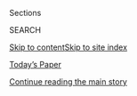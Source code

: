 <div id="app">

<div>

<div class="NYTAppHideMasthead css-1r6wvpq e1suatyy0">

<div class="section css-ui9rw0 e1suatyy2">

<div class="css-eph4ug er09x8g0">

<div class="css-6n7j50">

</div>

<span class="css-1dv1kvn">Sections</span>

<div class="css-10488qs">

<span class="css-1dv1kvn">SEARCH</span>

</div>

[Skip to content](#site-content)[Skip to site
index](#site-index)

</div>

<div class="css-10698na e1huz5gh0">

</div>

</div>

<div id="masthead-bar-one" class="section hasLinks css-15hmgas e1csuq9d3">

<div class="css-uqyvli e1csuq9d0">

</div>

<div class="css-1uqjmks e1csuq9d1">

</div>

<div class="css-9e9ivx">

[](https://myaccount.nytimes3xbfgragh.onion/auth/login?response_type=cookie&client_id=vi)

</div>

<div class="css-1bvtpon e1csuq9d2">

[Today’s Paper](https://www.nytimes3xbfgragh.onion/section/todayspaper)

</div>

</div>

</div>

</div>

<div data-aria-hidden="false">

<div id="site-content" data-role="main">

<div id="top-wrapper" class="css-15p45cc eaca97t0" type="top">

<div id="top-slug" class="css-19x0jxb eaca97t1" hidden="">

Advertisement

</div>

[Continue reading the main
story](#after-top)

<div class="ad top-wrapper" style="text-align:center;height:100%;display:block;min-height:90px">

<div id="top" class="place-ad" data-position="top" data-size-key="top">

</div>

</div>

<div id="after-top">

</div>

</div>

<div id="byline" class="section css-15h4p1b e9abtgs0">

<div class="css-1j21atc e1svk9qx1">

<div class="css-nfcc9b e1svk9qx3">

<div class="css-cnx41t">

![Portrait of Melissa
Clark](https://static01.graylady3jvrrxbe.onion/images/2018/06/21/multimedia/author-melissa-clark/author-melissa-clark-thumbLarge.png)

</div>

<div class="css-vl9dhg e1svk9qx5">

<div class="css-1nrhkj6 e1svk9qx6">

# Melissa Clark

</div>

## <span></span>

Melissa has been a columnist for the Food section since 2007. She
reports on food trends (she introduced the world to the deep-fried
Twinkie), [creates
recipes](https://cooking.nytimes3xbfgragh.onion/ourcooks/melissa-clark/my-recipes)
and appears in cooking videos linked to her column, [A Good
Appetite](https://www.nytimes3xbfgragh.onion/column/a-good-appetite).
She has also written dozens of cookbooks. A native of Brooklyn, she
knows where to find the best bagel.

</div>

</div>

</div>

<div>

<div id="mid1-wrapper" class="css-1mn4oms eaca97t0" type="rank">

<div id="mid1-slug" class="css-1tag3rd eaca97t1">

Advertisement

</div>

[Continue reading the main
story](#after-mid1)

<div id="mid1" class="ad mid1-wrapper" style="text-align:center;height:100%;display:block">

</div>

<div id="after-mid1">

</div>

</div>

</div>

<div class="css-185go5a e1o5byef0">

<div class="css-15cbhtu">

  - [Latest](#stream-panel)
  - <span class="css-6n7j50">Search</span>
    <div class="control">
    <div class="label-container css-1dv1kvn">
    Search
    </div>
    <div class="css-wm4t3d">
    **<span id="clear-search-input" class="css-1dv1kvn">Clear this text
    input</span>
    </div>
    </div>
    <span class="css-1iovbfw"></span>

<div id="stream-panel" class="section css-8msx5b e1jz0cab1">

<div class="css-13mho3u">

1.  
    
    <div class="css-1cp3ece">
    
    <div class="css-1l4spti">
    
    [](/2020/09/11/dining/shrimp-scampi-recipe.html)
    
    <div class="css-79elbk">
    
    ![](https://static01.graylady3jvrrxbe.onion/images/2020/09/16/dining/11Appetite-shrimp1/merlin_176534631_40029ecf-44e9-469a-9f31-c60f7f2d48e2-thumbWide.jpg?quality=75&auto=webp&disable=upscale)
    
    </div>
    
    ### <span class="css-m70j1g">A Good Appetite</span>
    
    ## This Is the Path to Perfect Weeknight Shrimp
    
    This twist on a buttery, garlicky scampi gets a sweet-tart lift from
    burst Sungold tomatoes and tangy fresh lime.
    
    <div class="css-1nqbnmb ea5icrr0">
    
    By <span class="css-1n7hynb">Melissa
    Clark</span>
    
    </div>
    
    </div>
    
    <div class="css-1lc2l26 e1xfvim33">
    
    </div>
    
    </div>

2.  
    
    <div class="css-1cp3ece">
    
    <div class="css-1l4spti">
    
    [](/2020/09/09/dining/spinach-rarebit-recipe.html)
    
    <div class="css-79elbk">
    
    ![](https://static01.graylady3jvrrxbe.onion/images/2020/09/09/dining/09Pantry-blog/09Pantry-blog-thumbWide.jpg?quality=75&auto=webp&disable=upscale)
    
    </div>
    
    ### <span class="css-m70j1g">From the Pantry</span>
    
    ## A Cheesy Toast to Dream About
    
    This riff on Welsh rarebit puts that wilting spinach in the fridge
    to use in a creamy, verdant lunch.
    
    <div class="css-1nqbnmb ea5icrr0">
    
    By <span class="css-1n7hynb">Melissa
    Clark</span>
    
    </div>
    
    </div>
    
    <div class="css-1lc2l26 e1xfvim33">
    
    </div>
    
    </div>

3.  
    
    <div class="css-1cp3ece">
    
    <div class="css-1l4spti">
    
    [](/2020/09/04/dining/sheet-pan-chicken.html)
    
    <div class="css-79elbk">
    
    ![](https://static01.graylady3jvrrxbe.onion/images/2020/09/13/dining/09appetitechicken-a/merlin_176253234_85e9bc34-c0c8-4d14-b7d3-199ce2f7f2e6-thumbWide.jpg?quality=75&auto=webp&disable=upscale)
    
    </div>
    
    ### <span class="css-m70j1g">A Good Appetite</span>
    
    ## Roast Chicken and Plums Make the Sweetest Sheet-Pan Meal
    
    Easy, festive, and bursting with spiced, seasonal fruit, this late
    summer dinner should be made before plum season ends.
    
    <div class="css-1nqbnmb ea5icrr0">
    
    By <span class="css-1n7hynb">Melissa
    Clark</span>
    
    </div>
    
    </div>
    
    <div class="css-1lc2l26 e1xfvim33">
    
    </div>
    
    </div>

4.  
    
    <div class="css-1cp3ece">
    
    <div class="css-1l4spti">
    
    [](/2020/09/02/dining/blt-tart-recipe.html)
    
    <div class="css-79elbk">
    
    ![](https://static01.graylady3jvrrxbe.onion/images/2020/09/02/dining/02pantry/02pantry-thumbWide.jpg?quality=75&auto=webp&disable=upscale)
    
    </div>
    
    ### <span class="css-m70j1g">From The Pantry</span>
    
    ## You’re Going to Love This BLT Tart
    
    This recipe showcases the best parts of the classic sandwich in a
    vibrant end-of-summer tart.
    
    <div class="css-1nqbnmb ea5icrr0">
    
    By <span class="css-1n7hynb">Melissa
    Clark</span>
    
    </div>
    
    </div>
    
    <div class="css-1lc2l26 e1xfvim33">
    
    </div>
    
    </div>

5.  
    
    <div class="css-1cp3ece">
    
    <div class="css-1l4spti">
    
    [](/2020/08/28/dining/peach-meatball-recipe.html)
    
    <div class="css-79elbk">
    
    ![](https://static01.graylady3jvrrxbe.onion/images/2020/09/13/dining/28appetite-meatballs2/merlin_176001795_081fd9a5-e477-4647-8726-6b8d769da811-thumbWide.jpg?quality=75&auto=webp&disable=upscale)
    
    </div>
    
    ### <span class="css-m70j1g">A Good Appetite</span>
    
    ## A Lighter, Brighter Meatball
    
    Quickly made in a skillet with ripe peaches, basil and lime juice,
    these meatballs are perfect for weeknights.
    
    <div class="css-1nqbnmb ea5icrr0">
    
    By <span class="css-1n7hynb">Melissa
    Clark</span>
    
    </div>
    
    </div>
    
    <div class="css-1lc2l26 e1xfvim33">
    
    </div>
    
    </div>

6.  
    
    <div class="css-1cp3ece">
    
    <div class="css-1l4spti">
    
    [](/2020/08/26/dining/sheet-pan-sugar-cookies.html)
    
    <div class="css-79elbk">
    
    ![](https://static01.graylady3jvrrxbe.onion/images/2020/08/26/dining/26pantryblog-02/26pantryblog-02-thumbWide.jpg?quality=75&auto=webp&disable=upscale)
    
    </div>
    
    ### <span class="css-m70j1g">From the Pantry</span>
    
    ## Yet Another Use for Your Sheet Pan: Sugar Cookies
    
    These simple frosted cookies are just the thing to share distantly —
    or hoard all for yourself.
    
    <div class="css-1nqbnmb ea5icrr0">
    
    By <span class="css-1n7hynb">Melissa
    Clark</span>
    
    </div>
    
    </div>
    
    <div class="css-1lc2l26 e1xfvim33">
    
    </div>
    
    </div>

7.  
    
    <div class="css-1cp3ece">
    
    <div class="css-1l4spti">
    
    [](/2020/08/21/dining/poundcake-recipe.html)
    
    <div class="css-79elbk">
    
    ![](https://static01.graylady3jvrrxbe.onion/images/2020/08/26/dining/21appetite-poundcake1/merlin_175613250_d9e6069c-369c-4722-a036-75c2b8590216-thumbWide.jpg?quality=75&auto=webp&disable=upscale)
    
    </div>
    
    ### <span class="css-m70j1g">a good appetite</span>
    
    ## The Poundcake of Your Dreams
    
    This buttery loaf has a moist, golden crumb, a crème fraîche tang
    and a texture just as light (or dense) as you like.
    
    <div class="css-1nqbnmb ea5icrr0">
    
    By <span class="css-1n7hynb">Melissa
    Clark</span>
    
    </div>
    
    </div>
    
    <div class="css-1lc2l26 e1xfvim33">
    
    </div>
    
    </div>

8.  
    
    <div class="css-1cp3ece">
    
    <div class="css-1l4spti">
    
    [](/2020/08/19/dining/chickpea-salad-recipe.html)
    
    <div class="css-79elbk">
    
    ![](https://static01.graylady3jvrrxbe.onion/images/2020/08/19/dining/19pantry-blog/19pantry-blog-thumbWide.jpg?quality=75&auto=webp&disable=upscale)
    
    </div>
    
    ### <span class="css-m70j1g">From the Pantry</span>
    
    ## Tired of Tuna? This Chickpea Salad Sandwich Is Just the Thing
    
    Let this simple dish remind you of those dependable school lunches
    in the best possible way.
    
    <div class="css-1nqbnmb ea5icrr0">
    
    By <span class="css-1n7hynb">Melissa
    Clark</span>
    
    </div>
    
    </div>
    
    <div class="css-1lc2l26 e1xfvim33">
    
    </div>
    
    </div>

9.  
    
    <div class="css-1cp3ece">
    
    <div class="css-1l4spti">
    
    [](/2020/08/14/dining/grilled-lamb-chops-recipe.html)
    
    <div class="css-79elbk">
    
    ![](https://static01.graylady3jvrrxbe.onion/images/2020/08/19/dining/19appe1/19appe1-thumbWide.jpg?quality=75&auto=webp&disable=upscale)
    
    </div>
    
    ### <span class="css-m70j1g">a Good Appetite</span>
    
    ## When Lamb Chops Met Romaine
    
    The combination of grilled lamb chops, crisp romaine lettuce hearts
    and creamy ranch dressing is almost a salad, but not quite.
    
    <div class="css-1nqbnmb ea5icrr0">
    
    By <span class="css-1n7hynb">Melissa
    Clark</span>
    
    </div>
    
    </div>
    
    <div class="css-1lc2l26 e1xfvim33">
    
    </div>
    
    </div>

10. 
    
    <div class="css-1cp3ece">
    
    <div class="css-1l4spti">
    
    [](/2020/08/12/dining/crisp-tofu-recipe.html)
    
    <div class="css-79elbk">
    
    ![](https://static01.graylady3jvrrxbe.onion/images/2020/08/12/dining/12pantryblog/12pantryblog-thumbWide.jpg?quality=75&auto=webp&disable=upscale)
    
    </div>
    
    ### <span class="css-m70j1g">From the pantry</span>
    
    ## For the Crispiest Tofu, Leave It Alone
    
    This simple recipe brings out its crunchy side, then pairs it with
    olives and blistered tomatoes.
    
    <div class="css-1nqbnmb ea5icrr0">
    
    By <span class="css-1n7hynb">Melissa Clark</span>
    
    </div>
    
    </div>
    
    <div class="css-1lc2l26 e1xfvim33">
    
    </div>
    
    </div>

<div class="css-13mho3u">

<div class="css-1t62hi8">

<div class="css-1stvaey">

Show
More

<div>

<div style="border:0;clip:rect(0 0 0 0);height:1px;margin:-1px;overflow:hidden;white-space:nowrap;padding:0;width:1px;position:absolute" data-role="log" data-aria-live="assertive">

</div>

<div style="border:0;clip:rect(0 0 0 0);height:1px;margin:-1px;overflow:hidden;white-space:nowrap;padding:0;width:1px;position:absolute" data-role="log" data-aria-live="assertive">

</div>

<div style="border:0;clip:rect(0 0 0 0);height:1px;margin:-1px;overflow:hidden;white-space:nowrap;padding:0;width:1px;position:absolute" data-role="log" data-aria-live="polite">

</div>

<div style="border:0;clip:rect(0 0 0 0);height:1px;margin:-1px;overflow:hidden;white-space:nowrap;padding:0;width:1px;position:absolute" data-role="log" data-aria-live="polite">

</div>

</div>

</div>

</div>

</div>

</div>

<div class="css-g6hk37 supplemental">

<div id="mid2-wrapper" class="css-10wkyv7 eaca97t0" type="lede">

<div id="mid2-slug" class="css-1tag3rd eaca97t1">

Advertisement

</div>

[Continue reading the main
story](#after-mid2)

<div id="mid2" class="ad mid2-wrapper" style="text-align:center;height:100%;display:block;min-height:250px">

</div>

<div id="after-mid2">

</div>

</div>

## Follow Elsewhere

<div class="module-body">

  - [**<span data-aria-hidden="true">MelissaClark</span><span class="css-1dv1kvn">twitter
    page for
    MelissaClark</span>](https://twitter.com/MelissaClark)
  - [**<span data-aria-hidden="true">melissa.clark.56211</span><span class="css-1dv1kvn">facebook
    page for
    melissa.clark.56211</span>](https://www.facebookcorewwwi.onion/melissa.clark.56211)

</div>

## Feedback? Questions?

<div class="css-hftqp3">

Include your name, the article headline, and your message.

</div>

Email Author

</div>

</div>

</div>

</div>

</div>

</div>

## Site Index

<div>

</div>

## Site Information Navigation

  - [© <span>2020</span> <span>The New York Times
    Company</span>](https://help.nytimes3xbfgragh.onion/hc/en-us/articles/115014792127-Copyright-notice)

<!-- end list -->

  - [NYTCo](https://www.nytco.com/)
  - [Contact
    Us](https://help.nytimes3xbfgragh.onion/hc/en-us/articles/115015385887-Contact-Us)
  - [Work with us](https://www.nytco.com/careers/)
  - [Advertise](https://nytmediakit.com/)
  - [T Brand Studio](http://www.tbrandstudio.com/)
  - [Your Ad
    Choices](https://www.nytimes3xbfgragh.onion/privacy/cookie-policy#how-do-i-manage-trackers)
  - [Privacy](https://www.nytimes3xbfgragh.onion/privacy)
  - [Terms of
    Service](https://help.nytimes3xbfgragh.onion/hc/en-us/articles/115014893428-Terms-of-service)
  - [Terms of
    Sale](https://help.nytimes3xbfgragh.onion/hc/en-us/articles/115014893968-Terms-of-sale)
  - [Site
    Map](https://spiderbites.nytimes3xbfgragh.onion)
  - [Help](https://help.nytimes3xbfgragh.onion/hc/en-us)
  - [Subscriptions](https://www.nytimes3xbfgragh.onion/subscription?campaignId=37WXW)

</div>

</div>

